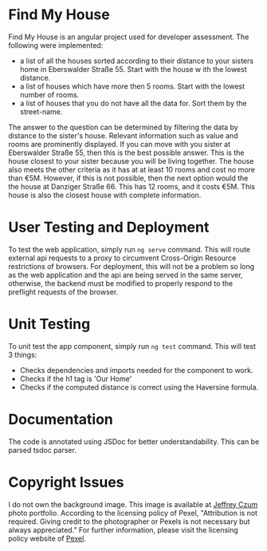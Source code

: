 # Find My House

Find My House is an angular project used for developer assessment. The following were implemented:
* a list of all the houses sorted according to their distance to your sisters home in Eberswalder Straße 55. Start with the house w ith the lowest distance.
* a list of houses which have more then 5 rooms. Start with the lowest number of rooms.
* a list of houses that you do not have all the data for. Sort them by the street-name.

The answer to the question can be determined by filtering the data by distance to the sister's house. Relevant information such as value and rooms are prominently displayed. If you can move with you sister at Eberswalder Straße 55, then this is the best possible answer. This is the house closest to your sister because you will be living together. The house also meets the other criteria as it has at at least 10 rooms and cost no more than €5M. However, if this is not possible, then the next option would the the house at Danziger Straße 66. This has 12 rooms, and it costs €5M. This house is also the closest house with complete information.



# User Testing and Deployment
To test the web application, simply run `ng serve` command. This will route external api requests to a proxy to circumvent Cross-Origin Resource restrictions of browsers. For deployment, this will not be a problem so long as the web application and the api are being served in the same server, otherwise, the backend must be modified to properly respond to the preflight requests of the browser.

# Unit Testing
To unit test the app component, simply run `ng test` command. This will test 3 things:
* Checks dependencies and imports needed for the component to work.
* Checks if the h1 tag is 'Our Home'
* Checks if the computed distance is correct using the Haversine formula.


# Documentation
The code is annotated using JSDoc for better understandability. This can be parsed tsdoc parser.

# Copyright Issues
I do not own the background image. This image is available at  [Jeffrey Czum](https://www.pexels.com/photo/four-colourful-houses-2501965/) photo portfolio. According to the licensing policy of Pexel, "Attribution is not required. Giving credit to the photographer or Pexels is not necessary but always appreciated." For further information, please visit the licensing policy website of [Pexel](https://www.pexels.com/photo-license/).
